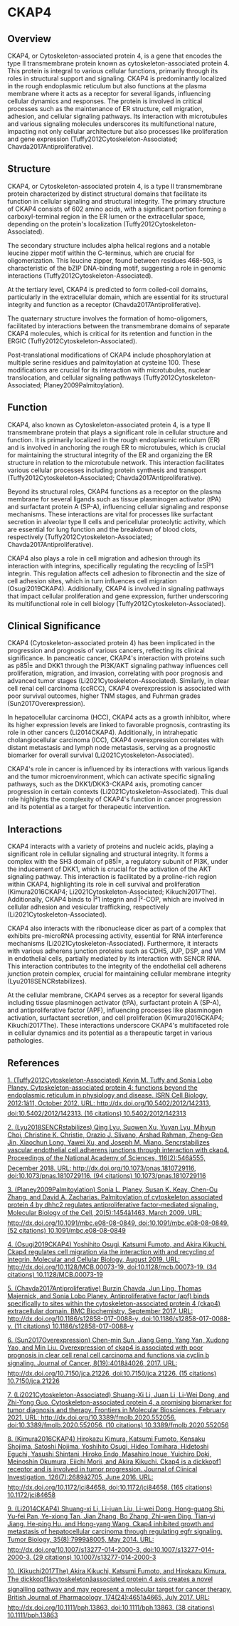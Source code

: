 # CKAP4

## Overview
CKAP4, or Cytoskeleton-associated protein 4, is a gene that encodes the type II transmembrane protein known as cytoskeleton-associated protein 4. This protein is integral to various cellular functions, primarily through its roles in structural support and signaling. CKAP4 is predominantly localized in the rough endoplasmic reticulum but also functions at the plasma membrane where it acts as a receptor for several ligands, influencing cellular dynamics and responses. The protein is involved in critical processes such as the maintenance of ER structure, cell migration, adhesion, and cellular signaling pathways. Its interaction with microtubules and various signaling molecules underscores its multifunctional nature, impacting not only cellular architecture but also processes like proliferation and gene expression (Tuffy2012Cytoskeleton-Associated; Chavda2017Antiproliferative).

## Structure
CKAP4, or Cytoskeleton-associated protein 4, is a type II transmembrane protein characterized by distinct structural domains that facilitate its function in cellular signaling and structural integrity. The primary structure of CKAP4 consists of 602 amino acids, with a significant portion forming a carboxyl-terminal region in the ER lumen or the extracellular space, depending on the protein's localization (Tuffy2012Cytoskeleton-Associated).

The secondary structure includes alpha helical regions and a notable leucine zipper motif within the C-terminus, which are crucial for oligomerization. This leucine zipper, found between residues 468-503, is characteristic of the bZIP DNA-binding motif, suggesting a role in genomic interactions (Tuffy2012Cytoskeleton-Associated).

At the tertiary level, CKAP4 is predicted to form coiled-coil domains, particularly in the extracellular domain, which are essential for its structural integrity and function as a receptor (Chavda2017Antiproliferative).

The quaternary structure involves the formation of homo-oligomers, facilitated by interactions between the transmembrane domains of separate CKAP4 molecules, which is critical for its retention and function in the ERGIC (Tuffy2012Cytoskeleton-Associated).

Post-translational modifications of CKAP4 include phosphorylation at multiple serine residues and palmitoylation at cysteine 100. These modifications are crucial for its interaction with microtubules, nuclear translocation, and cellular signaling pathways (Tuffy2012Cytoskeleton-Associated; Planey2009Palmitoylation).

## Function
CKAP4, also known as Cytoskeleton-associated protein 4, is a type II transmembrane protein that plays a significant role in cellular structure and function. It is primarily localized in the rough endoplasmic reticulum (ER) and is involved in anchoring the rough ER to microtubules, which is crucial for maintaining the structural integrity of the ER and organizing the ER structure in relation to the microtubule network. This interaction facilitates various cellular processes including protein synthesis and transport (Tuffy2012Cytoskeleton-Associated; Chavda2017Antiproliferative).

Beyond its structural roles, CKAP4 functions as a receptor on the plasma membrane for several ligands such as tissue plasminogen activator (tPA) and surfactant protein A (SP-A), influencing cellular signaling and response mechanisms. These interactions are vital for processes like surfactant secretion in alveolar type II cells and pericellular proteolytic activity, which are essential for lung function and the breakdown of blood clots, respectively (Tuffy2012Cytoskeleton-Associated; Chavda2017Antiproliferative).

CKAP4 also plays a role in cell migration and adhesion through its interaction with integrins, specifically regulating the recycling of Î±5Î²1 integrin. This regulation affects cell adhesion to fibronectin and the size of cell adhesion sites, which in turn influences cell migration (Osugi2019CKAP4). Additionally, CKAP4 is involved in signaling pathways that impact cellular proliferation and gene expression, further underscoring its multifunctional role in cell biology (Tuffy2012Cytoskeleton-Associated).

## Clinical Significance
CKAP4 (Cytoskeleton-associated protein 4) has been implicated in the progression and prognosis of various cancers, reflecting its clinical significance. In pancreatic cancer, CKAP4's interaction with proteins such as p85Î± and DKK1 through the PI3K/AKT signaling pathway influences cell proliferation, migration, and invasion, correlating with poor prognosis and advanced tumor stages (Li2021Cytoskeleton-Associated). Similarly, in clear cell renal cell carcinoma (ccRCC), CKAP4 overexpression is associated with poor survival outcomes, higher TNM stages, and Fuhrman grades (Sun2017Overexpression). 

In hepatocellular carcinoma (HCC), CKAP4 acts as a growth inhibitor, where its higher expression levels are linked to favorable prognosis, contrasting its role in other cancers (Li2014CKAP4). Additionally, in intrahepatic cholangiocellular carcinoma (ICC), CKAP4 overexpression correlates with distant metastasis and lymph node metastasis, serving as a prognostic biomarker for overall survival (Li2021Cytoskeleton-Associated).

CKAP4's role in cancer is influenced by its interactions with various ligands and the tumor microenvironment, which can activate specific signaling pathways, such as the DKK1/DKK3-CKAP4 axis, promoting cancer progression in certain contexts (Li2021Cytoskeleton-Associated). This dual role highlights the complexity of CKAP4's function in cancer progression and its potential as a target for therapeutic intervention.

## Interactions
CKAP4 interacts with a variety of proteins and nucleic acids, playing a significant role in cellular signaling and structural integrity. It forms a complex with the SH3 domain of p85Î±, a regulatory subunit of PI3K, under the inducement of DKK1, which is crucial for the activation of the AKT signaling pathway. This interaction is facilitated by a proline-rich region within CKAP4, highlighting its role in cell survival and proliferation (Kimura2016CKAP4; Li2021Cytoskeleton-Associated; Kikuchi2017The). Additionally, CKAP4 binds to Î²1 integrin and Î²-COP, which are involved in cellular adhesion and vesicular trafficking, respectively (Li2021Cytoskeleton-Associated).

CKAP4 also interacts with the ribonuclease dicer as part of a complex that exhibits pre-microRNA processing activity, essential for RNA interference mechanisms (Li2021Cytoskeleton-Associated). Furthermore, it interacts with various adherens junction proteins such as CDH5, JUP, DSP, and VIM in endothelial cells, partially mediated by its interaction with SENCR RNA. This interaction contributes to the integrity of the endothelial cell adherens junction protein complex, crucial for maintaining cellular membrane integrity (Lyu2018SENCRstabilizes).

At the cellular membrane, CKAP4 serves as a receptor for several ligands including tissue plasminogen activator (tPA), surfactant protein A (SP-A), and antiproliferative factor (APF), influencing processes like plasminogen activation, surfactant secretion, and cell proliferation (Kimura2016CKAP4; Kikuchi2017The). These interactions underscore CKAP4's multifaceted role in cellular dynamics and its potential as a therapeutic target in various pathologies.


## References


[1. (Tuffy2012Cytoskeleton-Associated) Kevin M. Tuffy and Sonia Lobo Planey. Cytoskeleton-associated protein 4: functions beyond the endoplasmic reticulum in physiology and disease. ISRN Cell Biology, 2012:1â11, October 2012. URL: http://dx.doi.org/10.5402/2012/142313, doi:10.5402/2012/142313. (16 citations) 10.5402/2012/142313](https://doi.org/10.5402/2012/142313)

[2. (Lyu2018SENCRstabilizes) Qing Lyu, Suowen Xu, Yuyan Lyu, Mihyun Choi, Christine K. Christie, Orazio J. Slivano, Arshad Rahman, Zheng-Gen Jin, Xiaochun Long, Yawei Xu, and Joseph M. Miano. Sencrstabilizes vascular endothelial cell adherens junctions through interaction with ckap4. Proceedings of the National Academy of Sciences, 116(2):546â555, December 2018. URL: http://dx.doi.org/10.1073/pnas.1810729116, doi:10.1073/pnas.1810729116. (94 citations) 10.1073/pnas.1810729116](https://doi.org/10.1073/pnas.1810729116)

[3. (Planey2009Palmitoylation) Sonia L. Planey, Susan K. Keay, Chen-Ou Zhang, and David A. Zacharias. Palmitoylation of cytoskeleton associated protein 4 by dhhc2 regulates antiproliferative factor-mediated signaling. Molecular Biology of the Cell, 20(5):1454â1463, March 2009. URL: http://dx.doi.org/10.1091/mbc.e08-08-0849, doi:10.1091/mbc.e08-08-0849. (52 citations) 10.1091/mbc.e08-08-0849](https://doi.org/10.1091/mbc.e08-08-0849)

[4. (Osugi2019CKAP4) Yoshihito Osugi, Katsumi Fumoto, and Akira Kikuchi. Ckap4 regulates cell migration via the interaction with and recycling of integrin. Molecular and Cellular Biology, August 2019. URL: http://dx.doi.org/10.1128/MCB.00073-19, doi:10.1128/mcb.00073-19. (34 citations) 10.1128/MCB.00073-19](https://doi.org/10.1128/MCB.00073-19)

[5. (Chavda2017Antiproliferative) Burzin Chavda, Jun Ling, Thomas Majernick, and Sonia Lobo Planey. Antiproliferative factor (apf) binds specifically to sites within the cytoskeleton-associated protein 4 (ckap4) extracellular domain. BMC Biochemistry, September 2017. URL: http://dx.doi.org/10.1186/s12858-017-0088-y, doi:10.1186/s12858-017-0088-y. (11 citations) 10.1186/s12858-017-0088-y](https://doi.org/10.1186/s12858-017-0088-y)

[6. (Sun2017Overexpression) Chen-min Sun, Jiang Geng, Yang Yan, Xudong Yao, and Min Liu. Overexpression of ckap4 is associated with poor prognosis in clear cell renal cell carcinoma and functions via cyclin b signaling. Journal of Cancer, 8(19):4018â4026, 2017. URL: http://dx.doi.org/10.7150/jca.21226, doi:10.7150/jca.21226. (15 citations) 10.7150/jca.21226](https://doi.org/10.7150/jca.21226)

[7. (Li2021Cytoskeleton-Associated) Shuang-Xi Li, Juan Li, Li-Wei Dong, and Zhi-Yong Guo. Cytoskeleton-associated protein 4, a promising biomarker for tumor diagnosis and therapy. Frontiers in Molecular Biosciences, February 2021. URL: http://dx.doi.org/10.3389/fmolb.2020.552056, doi:10.3389/fmolb.2020.552056. (10 citations) 10.3389/fmolb.2020.552056](https://doi.org/10.3389/fmolb.2020.552056)

[8. (Kimura2016CKAP4) Hirokazu Kimura, Katsumi Fumoto, Kensaku Shojima, Satoshi Nojima, Yoshihito Osugi, Hideo Tomihara, Hidetoshi Eguchi, Yasushi Shintani, Hiroko Endo, Masahiro Inoue, Yuichiro Doki, Meinoshin Okumura, Eiichi Morii, and Akira Kikuchi. Ckap4 is a dickkopf1 receptor and is involved in tumor progression. Journal of Clinical Investigation, 126(7):2689â2705, June 2016. URL: http://dx.doi.org/10.1172/jci84658, doi:10.1172/jci84658. (165 citations) 10.1172/jci84658](https://doi.org/10.1172/jci84658)

[9. (Li2014CKAP4) Shuang-xi Li, Li-juan Liu, Li-wei Dong, Hong-guang Shi, Yu-fei Pan, Ye-xiong Tan, Jian Zhang, Bo Zhang, Zhi-wen Ding, Tian-yi Jiang, He-ping Hu, and Hong-yang Wang. Ckap4 inhibited growth and metastasis of hepatocellular carcinoma through regulating egfr signaling. Tumor Biology, 35(8):7999â8005, May 2014. URL: http://dx.doi.org/10.1007/s13277-014-2000-3, doi:10.1007/s13277-014-2000-3. (29 citations) 10.1007/s13277-014-2000-3](https://doi.org/10.1007/s13277-014-2000-3)

[10. (Kikuchi2017The) Akira Kikuchi, Katsumi Fumoto, and Hirokazu Kimura. The dickkopf1âcytoskeletonâassociated protein 4 axis creates a novel signalling pathway and may represent a molecular target for cancer therapy. British Journal of Pharmacology, 174(24):4651â4665, July 2017. URL: http://dx.doi.org/10.1111/bph.13863, doi:10.1111/bph.13863. (38 citations) 10.1111/bph.13863](https://doi.org/10.1111/bph.13863)